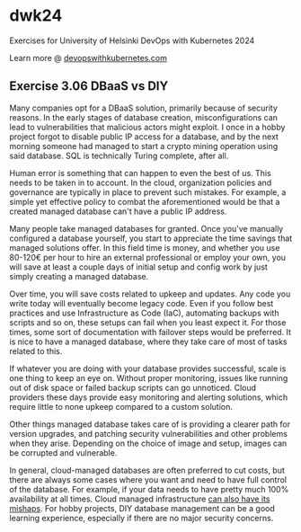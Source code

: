 # dwk24

Exercises for University of Helsinki DevOps with Kubernetes 2024

Learn more @ [devopswithkubernetes.com](https://devopswithkubernetes.com/)

## Exercise 3.06 DBaaS vs DIY

Many companies opt for a DBaaS solution, primarily because of security reasons. In the early stages of database creation, misconfigurations can lead to vulnerabilities that malicious actors might exploit. I once in a hobby project forgot to disable public IP access for a database, and by the next morning someone had managed to start a crypto mining operation using said database. SQL is technically Turing complete, after all.

Human error is something that can happen to even the best of us. This needs to be taken in to account. In the cloud, organization policies and governance are typically in place to prevent such mistakes. For example, a simple yet effective policy to combat the aforementioned would be that a created managed database can't have a public IP address.

Many people take managed databases for granted. Once you've manually configured a database yourself, you start to appreciate the time savings that managed solutions offer. In this field time is money, and whether you use 80-120€ per hour to hire an external professional or employ your own, you will save at least a couple days of initial setup and config work by just simply creating a managed database.

Over time, you will save costs related to upkeep and updates. Any code you write today will eventually become legacy code. Even if you follow best practices and use Infrastructure as Code (IaC), automating backups with scripts and so on, these setups can fail when you least expect it. For those times, some sort of documentation with failover steps would be preferred. It is nice to have a managed database, where they take care of most of tasks related to this.

If whatever you are doing with your database provides successful, scale is one thing to keep an eye on. Without proper monitoring, issues like running out of disk space or failed backup scripts can go unnoticed. Cloud providers these days provide easy monitoring and alerting solutions, which require little to none upkeep compared to a custom solution.

Other things managed database takes care of is providing a clearer path for version upgrades, and patching security vulnerabilities and other problems when they arise. Depending on the choice of image and setup, images can be corrupted and vulnerable.

In general, cloud-managed databases are often preferred to cut costs, but there are always some cases where you want and need to have full control of the database. For example, if your data needs to have pretty much 100% availability at all times. Cloud managed infrastructure [can also have its mishaps](https://cloud.google.com/blog/products/infrastructure/details-of-google-cloud-gcve-incident). For hobby projects, DIY database management can be a good learning experience, especially if there are no major security concerns.
